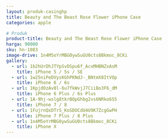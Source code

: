 ```yaml
---
layout: produk-casinghp
title: Beauty and The Beast Rose Flower iPhone Case
categories: apple

# Produk
product-title: Beauty and The Beast Rose Flower iPhone Case
harga: 90000
sku: hn-1083
image-drive: 1n4M5oYrMBG0ywSuGU0cts8Bkmoc_8CKi
gallery:
  - url: 1b2hUrDhJTYpSvDSpu6f_AcxMHBNZxAsM
    title: iPhone 5 / 5s / SE
  - url: 1w25niPeDVysKGhPKNdJ-_BNtmX8ItVOp
    title: iPhone 6 / 6s
  - url: 1KpjdOzAv0l-6u7fkWvjJ7CiiBo3F6_dM
    title: iPhone 6 Plus / 6s Plus
  - url: 1A-9hj-wslg8tkrBOpGhbg2vs6NRko6S5
    title: iPhone 7 / 8
  - url: 1FujrnQxDTrS_KoSDOCdU4U9K7ZcgGwPH
    title: iPhone 7 Plus / 8 Plus
  - url: 1n4M5oYrMBG0ywSuGU0cts8Bkmoc_8CKi
    title: iPhone X
---
```


